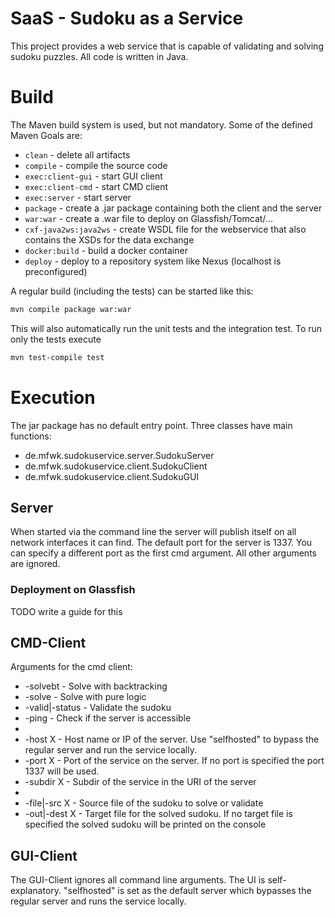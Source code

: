 # SaaS - Sudoku as a Service

This project provides a web service that is capable of validating and solving sudoku puzzles.
All code is written in Java.

# Build
The Maven build system is used, but not mandatory.
Some of the defined Maven Goals are:
  - `clean` - delete all artifacts
  - `compile` - compile the source code
  - `exec:client-gui` - start GUI client
  - `exec:client-cmd` - start CMD client
  - `exec:server` - start server
  - `package` - create a .jar package containing both the client and the server
  - `war:war` - create a .war file to deploy on Glassfish/Tomcat/...
  - `cxf-java2ws:java2ws` - create WSDL file for the webservice that also contains the XSDs for the data exchange
  - `docker:build` - build a docker container
  - `deploy` - deploy to a repository system like Nexus (localhost is preconfigured) 

A regular build (including the tests) can be started like this:
```sh
mvn compile package war:war
```
This will also automatically run the unit tests and the integration test.
To run only the tests execute
```sh
mvn test-compile test
```
# Execution
The jar package has no default entry point. Three classes have main functions: 
  - de.mfwk.sudokuservice.server.SudokuServer
  - de.mfwk.sudokuservice.client.SudokuClient
  - de.mfwk.sudokuservice.client.SudokuGUI

## Server
When started via the command line the server will publish itself on all network interfaces it can find.
The default port for the server is 1337. You can specify a different port as the first cmd argument. All other arguments are ignored.
### Deployment on Glassfish
TODO write a guide for this
## CMD-Client
Arguments for the cmd client:
  - -solvebt - Solve with backtracking
  - -solve - Solve with pure logic
  - -valid|-status - Validate the sudoku
  - -ping - Check if the server is accessible
  - 
  - -host X - Host name or IP of the server. Use "selfhosted" to bypass the regular server and run the service locally.
  - -port X - Port of the service on the server. If no port is specified the port 1337 will be used.
  - -subdir X - Subdir of the service in the URI of the server
  - 
  - -file|-src X - Source file of the sudoku to solve or validate
  - -out|-dest X - Target file for the solved sudoku. If no target file is specified the solved sudoku will be printed on the console 
## GUI-Client
The GUI-Client ignores all command line arguments. The UI is self-explanatory. 
"selfhosted" is set as the default server which bypasses the regular server and runs the service locally.
